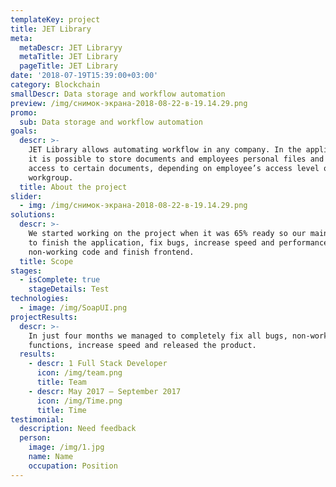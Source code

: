 ```yaml
---
templateKey: project
title: JET Library
meta:
  metaDescr: JET Libraryy
  metaTitle: JET Library
  pageTitle: JET Library
date: '2018-07-19T15:39:00+03:00'
category: Blockchain
smallDescr: Data storage and workflow automation
preview: /img/снимок-экрана-2018-08-22-в-19.14.29.png
promo:
  sub: Data storage and workflow automation
goals:
  descr: >-
    JET Library allows automating workflow in any company. In the application,
    it is possible to store documents and employees personal files and set
    access to certain documents, depending on employee’s access level or
    workgroup.
  title: About the project
slider:
  - img: /img/снимок-экрана-2018-08-22-в-19.14.29.png
solutions:
  descr: >-
    We started working on the project when it was 65% ready so our main task was
    to finish the application, fix bugs, increase speed and performance, rewrite
    non-working code and finish frontend.
  title: Scope
stages:
  - isComplete: true
    stageDetails: Test
technologies:
  - image: /img/SoapUI.png
projectResults:
  descr: >-
    In just four months we managed to completely fix all bugs, non-working
    functions, increase speed and released the product.
  results:
    - descr: 1 Full Stack Developer
      icon: /img/team.png
      title: Team
    - descr: May 2017 — September 2017
      icon: /img/Time.png
      title: Time
testimonial:
  description: Need feedback
  person:
    image: /img/1.jpg
    name: Name
    occupation: Position
---
```



